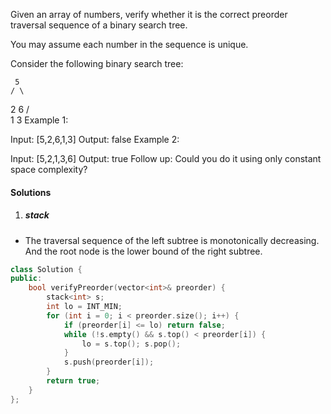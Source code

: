 Given an array of numbers, verify whether it is the correct preorder traversal sequence of a binary search tree.

You may assume each number in the sequence is unique.

Consider the following binary search tree: 

     5
    / \
   2   6
  / \
 1   3
Example 1:

Input: [5,2,6,1,3]
Output: false
Example 2:

Input: [5,2,1,3,6]
Output: true
Follow up:
Could you do it using only constant space complexity?


#### Solutions

1. ##### stack

- The traversal sequence of the left subtree is monotonically decreasing. And the root node is the lower bound of the right subtree.

```cpp
class Solution {
public:
    bool verifyPreorder(vector<int>& preorder) {
        stack<int> s;
        int lo = INT_MIN;
        for (int i = 0; i < preorder.size(); i++) {
            if (preorder[i] <= lo) return false;
            while (!s.empty() && s.top() < preorder[i]) {
                lo = s.top(); s.pop();
            }
            s.push(preorder[i]);
        }
        return true;
    }
};
```